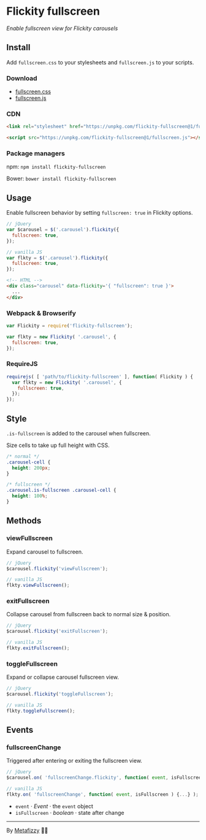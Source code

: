 # Flickity fullscreen

_Enable fullscreen view for Flickity carousels_

## Install

Add `fullscreen.css` to your stylesheets and `fullscreen.js` to your scripts.

### Download

+ [fullscreen.css](https://unpkg.com/flickity-fullscreen@1/fullscreen.css)
+ [fullscreen.js](https://unpkg.com/flickity-fullscreen@1/fullscreen.js)

### CDN

``` html
<link rel="stylesheet" href="https://unpkg.com/flickity-fullscreen@1/fullscreen.css">
```

``` html
<script src="https://unpkg.com/flickity-fullscreen@1/fullscreen.js"></script>
```

### Package managers

npm: `npm install flickity-fullscreen`

Bower: `bower install flickity-fullscreen`

## Usage

Enable fullscreen behavior by setting `fullscreen: true` in Flickity options.

``` js
// jQuery
var $carousel = $('.carousel').flickity({
  fullscreen: true,
});
```

``` js
// vanilla JS
var flkty = $('.carousel').flickity({
  fullscreen: true,
});
```

``` html
<!-- HTML -->
<div class="carousel" data-flickity='{ "fullscreen": true }'>
  ...
</div>
```

### Webpack & Browserify

``` js
var Flickity = require('flickity-fullscreen');

var flkty = new Flickity( '.carousel', {
  fullscreen: true,
});
```

### RequireJS

``` js
requirejs( [ 'path/to/flickity-fullscreen' ], function( Flickity ) {
  var flkty = new Flickity( '.carousel', {
    fullscreen: true,
  });
});
```

## Style

`.is-fullscreen` is added to the carousel when fullscreen.

Size cells to take up full height with CSS.

```css
/* normal */
.carousel-cell {
  height: 200px;
}

/* fullscreen */
.carousel.is-fullscreen .carousel-cell {
  height: 100%;
}
```

## Methods

### viewFullscreen

Expand carousel to fullscreen.

``` js
// jQuery
$carousel.flickity('viewFullscreen');

// vanilla JS
flkty.viewFullscreen();
```

### exitFullscreen

Collapse carousel from fullscreen back to normal size & position.

``` js
// jQuery
$carousel.flickity('exitFullscreen');

// vanilla JS
flkty.exitFullscreen();
```

### toggleFullscreen

Expand or collapse carousel fullscreen view.

``` js
// jQuery
$carousel.flickity('toggleFullscreen');

// vanilla JS
flkty.toggleFullscreen();
```

## Events

### fullscreenChange

Triggered after entering or exiting the fullscreen view. 

``` js
// jQuery
$carousel.on( 'fullscreenChange.flickity', function( event, isFullscreen ) {...} );

// vanilla JS
flkty.on( 'fullscreenChange', function( event, isFullscreen ) {...} );
```

  - `event` · _Event_ · the `event` object
  - `isFullscreen` · _boolean_ · state after change
  
---

By [Metafizzy](https://metafizzy.co) 🌈🐻
